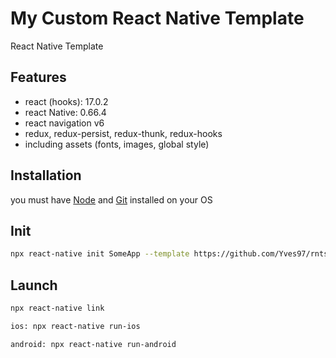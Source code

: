 # My Custom React Native Template

React Native Template

## Features
- react (hooks): 17.0.2
- react Native: 0.66.4
- react navigation v6
- redux, redux-persist, redux-thunk, redux-hooks
- including assets (fonts, images, global style)

## Installation
you must have [Node](https://nodejs.org/en/) and [Git](https://git-scm.com/) installed on your OS

## Init
```bash
npx react-native init SomeApp --template https://github.com/Yves97/rntstarter.git
```

## Launch
```bash
npx react-native link
```

```bash
ios: npx react-native run-ios
```

```bash
android: npx react-native run-android
```

